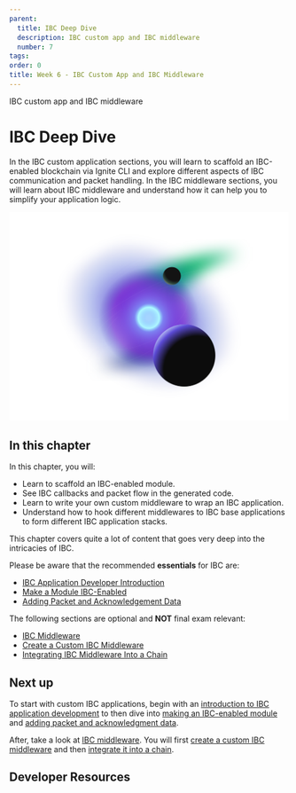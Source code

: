 ```yaml
---
parent:
  title: IBC Deep Dive
  description: IBC custom app and IBC middleware
  number: 7
tags:
order: 0
title: Week 6 - IBC Custom App and IBC Middleware
---
```


<div class="tm-overline tm-rf-1 tm-lh-title tm-medium tm-muted">IBC custom app and IBC middleware</div>
<h1 class="mt-4 mb-6">IBC Deep Dive</h1>

In the IBC custom application sections, you will learn to scaffold an IBC-enabled blockchain via Ignite CLI and explore different aspects of IBC communication and packet handling. In the IBC middleware sections, you will learn about IBC middleware and understand how it can help you to simplify your application logic.

![LP image - Week 6](./images/moving-objects.svg)

## In this chapter

<HighlightBox type="learning">

In this chapter, you will:

* Learn to scaffold an IBC-enabled module.
* See IBC callbacks and packet flow in the generated code.
* Learn to write your own custom middleware to wrap an IBC application.
* Understand how to hook different middlewares to IBC base applications to form different IBC application stacks.

</HighlightBox>

<HighlightBox type="info">

This chapter covers quite a lot of content that goes very deep into the intricacies of IBC.

Please be aware that the recommended **essentials** for IBC are:

* [IBC Application Developer Introduction](/hands-on-exercise/4-ibc-adv/5-ibc-app-intro.md)
* [Make a Module IBC-Enabled](/hands-on-exercise/4-ibc-adv/6-ibc-app-steps.md)
* [Adding Packet and Acknowledgement Data](/hands-on-exercise/4-ibc-adv/7-ibc-app-packet)

The following sections are optional and **NOT** final exam relevant:

* [IBC Middleware](/hands-on-exercise/4-ibc-adv/8-ibc-mw-intro.md)
* [Create a Custom IBC Middleware](/hands-on-exercise/4-ibc-adv/9-ibc-mw-develop.md)
* [Integrating IBC Middleware Into a Chain](/hands-on-exercise/4-ibc-adv/10-ibc-mw-integrate.md)

</HighlightBox>

## Next up

To start with custom IBC applications, begin with an [introduction to IBC application development](/hands-on-exercise/4-ibc-adv/5-ibc-app-intro.md) to then dive into [making an IBC-enabled module](/hands-on-exercise/4-ibc-adv/6-ibc-app-steps.md) and [adding packet and acknowledgment data](/hands-on-exercise/4-ibc-adv/7-ibc-app-packet).

After, take a look at [IBC middleware](/hands-on-exercise/4-ibc-adv/8-ibc-mw-intro.md). You will first [create a custom IBC middleware](/hands-on-exercise/4-ibc-adv/9-ibc-mw-develop.md) and then [integrate it into a chain](/hands-on-exercise/4-ibc-adv/10-ibc-mw-integrate.md).

## Developer Resources

<div v-for="resource in $themeConfig.resources">
  <Resource
    :title="resource.title"
    :description="resource.description"
    :links="resource.links"
    :image="resource.image"
    :large="true"
  />
  <br/>
</div>
